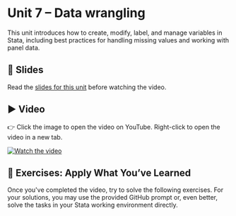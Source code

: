 # Unit 7 – Data wrangling

This unit introduces how to create, modify, label, and manage variables in Stata, including best practices for handling missing values and working with panel data.

## 📄 Slides

Read the [slides for this unit](unit07_slides.pdf) before watching the video.

## ▶️ Video

👉 Click the image to open the video on YouTube. Right-click to open the video in a new tab.

[![Watch the video](https://img.youtube.com/vi/SkVOn-abKwQ/0.jpg)](https://www.youtube.com/watch?v=SkVOn-abKwQ)

## 🧪 Exercises: Apply What You’ve Learned

Once you've completed the video, try to solve the following exercises. For your solutions, you may use the provided GitHub prompt or, even better, solve the tasks in your Stata working environment directly.
